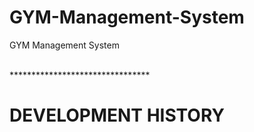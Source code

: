 # GYM-Management-System
GYM Management System

<br>
********************************
<br>

# DEVELOPMENT HISTORY
<br>
<b>
